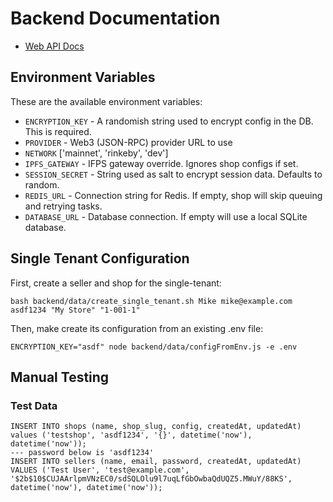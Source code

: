 # Backend Documentation

- [Web API Docs](api.md)

## Environment Variables

These are the available environment variables:

- `ENCRYPTION_KEY` - A randomish string used to encrypt config in the DB. This is required.
- `PROVIDER` - Web3 (JSON-RPC) provider URL to use
- `NETWORK` ['mainnet', 'rinkeby', 'dev']
- `IPFS_GATEWAY` - IFPS gateway override. Ignores shop configs if set.
- `SESSION_SECRET` - String used as salt to encrypt session data.  Defaults to random.
- `REDIS_URL` - Connection string for Redis. If empty, shop will skip queuing and retrying tasks.
- `DATABASE_URL` - Database connection. If empty will use a local SQLite database.

## Single Tenant Configuration

First, create a seller and shop for the single-tenant:

    bash backend/data/create_single_tenant.sh Mike mike@example.com asdf1234 "My Store" "1-001-1"

Then, make create its configuration from an existing .env file:

    ENCRYPTION_KEY="asdf" node backend/data/configFromEnv.js -e .env

## Manual Testing

### Test Data

    INSERT INTO shops (name, shop_slug, config, createdAt, updatedAt) values ('testshop', 'asdf1234', '{}', datetime('now'), datetime('now'));
    --- password below is 'asdf1234'
    INSERT INTO sellers (name, email, password, createdAt, updatedAt) VALUES ('Test User', 'test@example.com', '$2b$10$CUJAArlpmVNzEC0/sdSQLOlu9l7uqLfGbOwbaQdUQZ5.MWuY/88KS', datetime('now'), datetime('now'));
